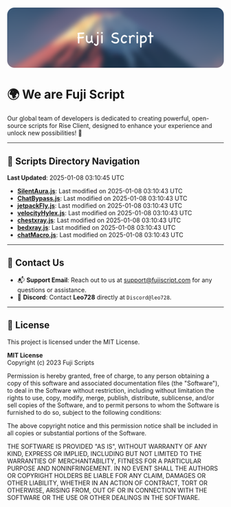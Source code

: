 ![Banner](.github/b.webp)

# 🌍 **We are Fuji Script**

Our global team of developers is dedicated to creating powerful, open-source scripts for Rise Client, designed to enhance your experience and unlock new possibilities! 🌟

---
<!-- SCRIPTS_NAVIGATION_START -->
## 📂 **Scripts Directory Navigation**

**Last Updated**: 2025-01-08 03:10:45 UTC

- **[SilentAura.js](scripts/SilentAura.js)**: Last modified on 2025-01-08 03:10:43 UTC
- **[ChatBypass.js](scripts/ChatBypass.js)**: Last modified on 2025-01-08 03:10:43 UTC
- **[jetpackFly.js](scripts/jetpackFly.js)**: Last modified on 2025-01-08 03:10:43 UTC
- **[velocityHylex.js](scripts/velocityHylex.js)**: Last modified on 2025-01-08 03:10:43 UTC
- **[chestxray.js](scripts/chestxray.js)**: Last modified on 2025-01-08 03:10:43 UTC
- **[bedxray.js](scripts/bedxray.js)**: Last modified on 2025-01-08 03:10:43 UTC
- **[chatMacro.js](scripts/chatMacro.js)**: Last modified on 2025-01-08 03:10:43 UTC

<!-- SCRIPTS_NAVIGATION_END -->

---

## 💬 **Contact Us**  
- 📬 **Support Email**: Reach out to us at [support@fujiscript.com](mailto:support@fujiscript.com) for any questions or assistance.  
- 💬 **Discord**: Contact **Leo728** directly at `Discord@leo728`.

---

## 📜 **License**

This project is licensed under the MIT License.  

**MIT License**  
Copyright (c) 2023 Fuji Scripts  

Permission is hereby granted, free of charge, to any person obtaining a copy of this software and associated documentation files (the "Software"), to deal in the Software without restriction, including without limitation the rights to use, copy, modify, merge, publish, distribute, sublicense, and/or sell copies of the Software, and to permit persons to whom the Software is furnished to do so, subject to the following conditions:  

The above copyright notice and this permission notice shall be included in all copies or substantial portions of the Software.  

THE SOFTWARE IS PROVIDED "AS IS", WITHOUT WARRANTY OF ANY KIND, EXPRESS OR IMPLIED, INCLUDING BUT NOT LIMITED TO THE WARRANTIES OF MERCHANTABILITY, FITNESS FOR A PARTICULAR PURPOSE AND NONINFRINGEMENT. IN NO EVENT SHALL THE AUTHORS OR COPYRIGHT HOLDERS BE LIABLE FOR ANY CLAIM, DAMAGES OR OTHER LIABILITY, WHETHER IN AN ACTION OF CONTRACT, TORT OR OTHERWISE, ARISING FROM, OUT OF OR IN CONNECTION WITH THE SOFTWARE OR THE USE OR OTHER DEALINGS IN THE SOFTWARE.  
